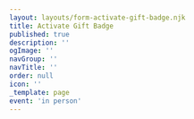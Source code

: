```yaml
---
layout: layouts/form-activate-gift-badge.njk
title: Activate Gift Badge
published: true
description: ''
ogImage: ''
navGroup: ''
navTitle: ''
order: null
icon: ''
_template: page
event: 'in person'
---
```


